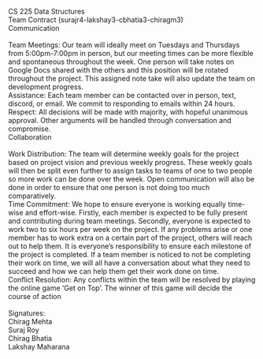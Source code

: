 CS 225 Data Structures
<br />
Team Contract (surajr4-lakshay3-cbhatia3-chiragm3)
<br />
Communication
<br />
<br />
Team Meetings: Our team will ideally meet on Tuesdays and Thursdays from 5:00pm-7:00pm in person, but our meeting times can be more flexible and spontaneous throughout the week. One person will take notes on Google Docs shared with the others and this position will be rotated throughout the project. This assigned note take will also update the team on development progress. 
<br />
Assistance: Each team member can be contacted over in person, text, discord, or email. We commit to responding to emails within 24 hours. 
<br />
Respect: All decisions will be made with majority, with hopeful unanimous approval. Other arguments will be handled through conversation and compromise.
<br />
Collaboration
<br />
<br />
Work Distribution: The team will determine weekly goals for the project based on project vision and previous weekly progress. These weekly goals will then be split even further to assign tasks to teams of one to two people so more work can be done over the week. Open communication will also be done in order to ensure that one person is not doing too much comparatively. 
<br />
Time Commitment: We hope to ensure everyone is working equally time-wise and effort-wise. Firstly, each member is expected to be fully present and contributing during team meetings. Secondly, everyone is expected to work two to six hours per week on the project. If any problems arise or one member has to work extra on a certain part of the project, others will reach out to help them. It is everyone’s responsibility to ensure each milestone of the project is completed. If a team member is noticed to not be completing their work on time, we will all have a conversation about what they need to succeed and how we can help them get their work done on time. 
<br />
Conflict Resolution: Any conflicts within the team will be resolved by playing the online game ‘Get on Top’. The winner of this game will decide the course of action
 <br />
 <br />
Signatures:
<br />
Chirag Mehta
<br />
Suraj Roy
<br />
Chirag Bhatia
<br />
Lakshay Maharana

